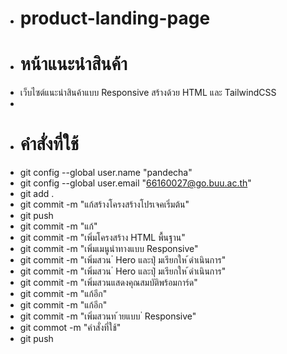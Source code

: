 - # product-landing-page
- # หน้าแนะนําสินค้า
- เว็บไซต์แนะนําสินค้าแบบ  Responsive สร้างด้วย HTML และ TailwindCSS
- 
- # คำสั่งที่ใช้
- git config --global user.name "pandecha"
- git config --global user.email "66160027@go.buu.ac.th"
- git add .
- git commit -m "แก้สร้างโครงสร้างโปรเจคเริ่มต้น"
- git push
- git commit -m "แก้"
- git commit -m "เพิ่มโครงสร้าง HTML พื้นฐาน"
- git commit -m "เพิ่มเมนูนําทางแบบ Responsive"
- git commit -m "เพิ่มสวน ่ Hero และปุ่ มเรียกให ้ดําเนินการ"
- git commit -m "เพิ่มสวน ่ Hero และปุ่ มเรียกให ้ดําเนินการ"
- git commit -m "เพิ่มสวนแสดงคุณสมบัติพร้อมการ์ด"
- git commit -m "แก้อีก"
- git commit -m "แก้อีก"
- git commit -m "เพิ่มสวนท ้ายแบบ ่ Responsive"
- git commot -m "คำสั่งที่ใช้"
- git push